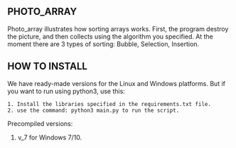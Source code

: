 ## PHOTO_ARRAY
Photo_array illustrates how sorting arrays works. First, the program destroy the picture, and then collects using the algorithm you specified. At the moment there are 3 types of sorting: Bubble, Selection, Insertion.

## HOW TO INSTALL
We have ready-made versions for the Linux and Windows platforms. But if you want to run using python3, use this:

	1. Install the libraries specified in the requirements.txt file.
	2. use the command: python3 main.py to run the script.

Precompiled versions:
1. v_7 for Windows 7/10.
